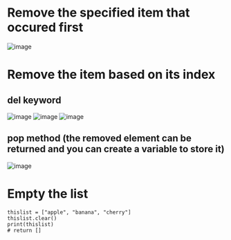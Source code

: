 # Remove the specified item that occured first

![image](https://user-images.githubusercontent.com/60442877/224879639-eea1e49d-69d7-4f4a-9054-aa64f63db7b2.png)

# Remove the item based on its index

## del keyword
![image](https://user-images.githubusercontent.com/60442877/224879972-44fddfc1-5b7c-4eee-91cb-9e55dfe96158.png)
![image](https://user-images.githubusercontent.com/60442877/226077042-e1f18718-ab5a-40e8-968d-466a4dad3f27.png)
![image](https://user-images.githubusercontent.com/60442877/226077048-0046d9e6-6074-42e7-9474-3fbb182a8bfc.png)

## pop method (the removed element can be returned and you can create a variable to store it)

![image](https://user-images.githubusercontent.com/60442877/224880572-143a14cc-c3d6-47fa-8565-3c111d48d5cf.png)

# Empty the list

    thislist = ["apple", "banana", "cherry"]
    thislist.clear()
    print(thislist)
    # return []

